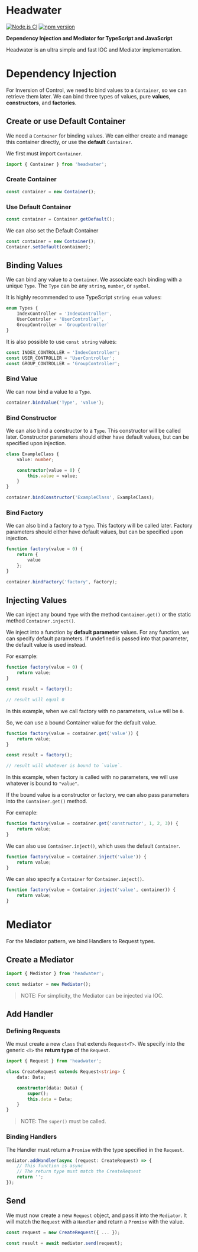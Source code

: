 # Headwater

[![Node.js CI](https://github.com/sjohnsonaz/headwater/workflows/Node.js%20CI/badge.svg)](https://github.com/sjohnsonaz/headwater/actions?query=workflow%3A%22Node.js+CI%22) [![npm version](https://badge.fury.io/js/headwater.svg)](https://badge.fury.io/js/headwater)

**Dependency Injection and Mediator for TypeScript and JavaScript**

Headwater is an ultra simple and fast IOC and Mediator implementation.  

# Dependency Injection

For Inversion of Control, we need to bind values to a `Container`, so we can retrieve them later.  We can bind three types of values, pure **values**, **constructors**, and **factories**.

## Create or use Default Container

We need a `Container` for binding values.  We can either create and manage this container directly, or use the **default** `Container`.

We first must import `Container`.

``` TypeScript
import { Container } from 'headwater';
```

### Create Container

``` TypeScript
const container = new Container();
```

### Use Default Container

``` TypeScript
const container = Container.getDefault();
```

We can also set the Default Container

``` TypeScript
const container = new Container();
Container.setDefault(container);
```

## Binding Values

We can bind any value to a `Container`.  We associate each binding with a unique `Type`.  The `Type` can be any `string`, `number`, or `symbol`.

It is highly recommended to use TypeScript `string enum` values:

``` TypeScript
enum Types {
    IndexController = 'IndexController',
    UserControler = 'UserController',
    GroupController = `GroupController`
}
```

It is also possible to use `const string` values:

``` TypeScript
const INDEX_CONTROLLER = 'IndexController';
const USER_CONTROLLER = 'UserController';
const GROUP_CONTROLLER = 'GroupController';
```

### Bind Value

We can now bind a value to a `Type`.

``` TypeScript
container.bindValue('Type', 'value');
```

### Bind Constructor

We can also bind a constructor to a `Type`.  This constructor will be called later.  Constructor parameters should either have default values, but can be specified upon injection.

``` TypeScript
class ExampleClass {
    value: number;

    constructor(value = 0) {
        this.value = value;
    }
}

container.bindConstructor('ExampleClass', ExampleClass);
```

### Bind Factory

We can also bind a factory to a `Type`.  This factory will be called later.  Factory parameters should either have default values, but can be specified upon injection.

``` TypeScript
function factory(value = 0) {
    return {
        value
    };
}

container.bindFactory('factory', factory);
```

## Injecting Values

We can inject any bound `Type` with the method `Container.get()` or the static method `Container.inject()`.

We inject into a function by **default parameter** values.  For any function, we can specify default parameters.  If undefined is passed into that parameter, the default value is used instead.

For example:

``` TypeScript
function factory(value = 0) {
    return value;
}

const result = factory();

// result will equal 0
```

In this example, when we call factory with no parameters, `value` will be `0`.

So, we can use a bound Container value for the default value.

``` TypeScript
function factory(value = container.get('value')) {
    return value;
}

const result = factory();

// result will whatever is bound to `value`.
```

In this example, when factory is called with no parameters, we will use whatever is bound to `"value"`.

If the bound value is a constructor or factory, we can also pass parameters into the `Container.get()` method.

For exmaple:

``` TypeScript
function factory(value = container.get('constructor', 1, 2, 3)) {
    return value;
}
```

We can also use `Container.inject()`, which uses the default `Container`.

``` TypeScript
function factory(value = Container.inject('value')) {
    return value;
}
```

We can also specify a `Container` for `Container.inject()`.

``` TypeScript
function factory(value = Container.inject('value', container)) {
    return value;
}
```


# Mediator

For the Mediator pattern, we bind Handlers to Request types.

## Create a Mediator

``` TypeScript
import { Mediator } from 'headwater';

const mediator = new Mediator();
```

> NOTE:  For simplicity, the Mediator can be injected via IOC.

## Add Handler

### Defining Requests

We must create a new `class` that extends `Request<T>`.  We specify into the generic `<T>` the **return type** of the `Request`.

``` TypeScript
import { Request } from 'headwater';

class CreateRequest extends Request<string> {
    data: Data;

    constructor(data: Data) {
        super();
        this.data = Data;
    }
}
```

> NOTE:  The `super()` must be called.

### Binding Handlers

The Handler must return a `Promise` with the type specified in the `Request`.

``` TypeScript
mediator.addHandler(async (request: CreateRequest) => {
    // This function is async
    // The return type must match the CreateRequest
    return '';
});
```

## Send

We must now create a new `Request` object, and pass it into the `Mediator`.  It will match the `Request` with a `Handler` and return a `Promise` with the value.

``` TypeScript
const request = new CreateRequest({ ... });

const result = await mediator.send(request);
```
